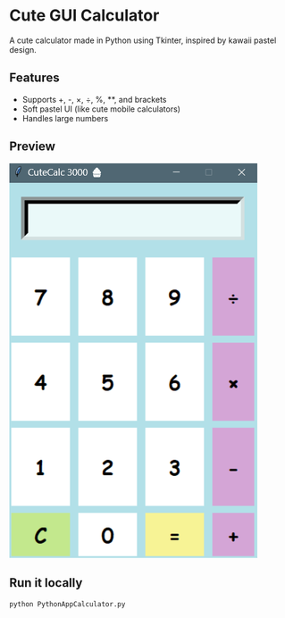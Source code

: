 # Cute GUI Calculator

A cute calculator made in Python using Tkinter, inspired by kawaii pastel design.

## Features
- Supports +, -, ×, ÷, %, **, and brackets
- Soft pastel UI (like cute mobile calculators)
- Handles large numbers

## Preview

![Screenshot](Calculator.png)

## Run it locally
```bash
python PythonAppCalculator.py
